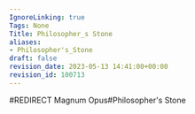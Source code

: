 ```yaml
---
IgnoreLinking: true
Tags: None
Title: Philosopher_s Stone
aliases:
- Philosopher's_Stone
draft: false
revision_date: 2023-05-13 14:41:00+00:00
revision_id: 100713
---
```


#REDIRECT Magnum Opus#Philosopher's Stone